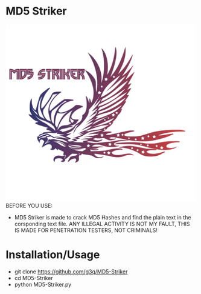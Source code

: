 # MD5 Striker
![MD5 Striker](https://github.com/Ioctang/MD5-Striker/blob/main/MD5Striker.png)
BEFORE YOU USE:
* MD5 Striker is made to crack MD5 Hashes and find the plain text in the corsponding text file. ANY ILLEGAL ACTIVITY IS NOT MY FAULT, THIS IS MADE FOR PENETRATION TESTERS, NOT CRIMINALS!

# Installation/Usage
* git clone https://github.com/g3q/MD5-Striker
* cd MD5-Striker
* python MD5-Striker.py
